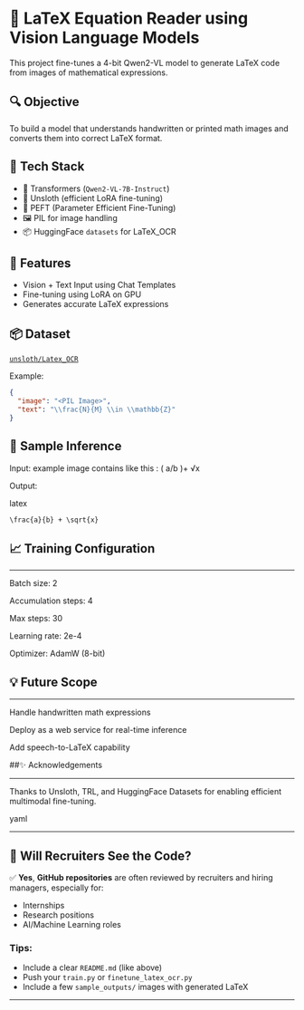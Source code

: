 # 🧠 LaTeX Equation Reader using Vision Language Models

This project fine-tunes a 4-bit Qwen2-VL model to generate LaTeX code from images of mathematical expressions.

## 🔍 Objective
To build a model that understands handwritten or printed math images and converts them into correct LaTeX format.

## 🧰 Tech Stack
- 🤗 Transformers (`Qwen2-VL-7B-Instruct`)
- 🧵 Unsloth (efficient LoRA fine-tuning)
- 🧠 PEFT (Parameter Efficient Fine-Tuning)
- 🖼️ PIL for image handling
- 📦 HuggingFace `datasets` for LaTeX_OCR

## 🚀 Features
- Vision + Text Input using Chat Templates
- Fine-tuning using LoRA on GPU
- Generates accurate LaTeX expressions

## 📦 Dataset
[`unsloth/Latex_OCR`](https://huggingface.co/datasets/unsloth/Latex_OCR)

Example:
```json
{
  "image": "<PIL Image>",
  "text": "\\frac{N}{M} \\in \\mathbb{Z}"
}

```
## 📸 Sample Inference
Input:
example image contains like this :
          ( a/b )+ √x

Output:

latex
```
\frac{a}{b} + \sqrt{x}
```
## 📈 Training Configuration
_____
Batch size: 2

Accumulation steps: 4

Max steps: 30

Learning rate: 2e-4

Optimizer: AdamW (8-bit)

## 💡 Future Scope
_____
Handle handwritten math expressions

Deploy as a web service for real-time inference

Add speech-to-LaTeX capability

##✨ Acknowledgements
______
Thanks to Unsloth, TRL, and HuggingFace Datasets for enabling efficient multimodal fine-tuning.

yaml


---

## 💼 Will Recruiters See the Code?

✅ **Yes**, **GitHub repositories** are often reviewed by recruiters and hiring managers, especially for:
- Internships
- Research positions
- AI/Machine Learning roles

### Tips:
- Include a clear `README.md` (like above)
- Push your `train.py` or `finetune_latex_ocr.py`
- Include a few `sample_outputs/` images with generated LaTeX

---

